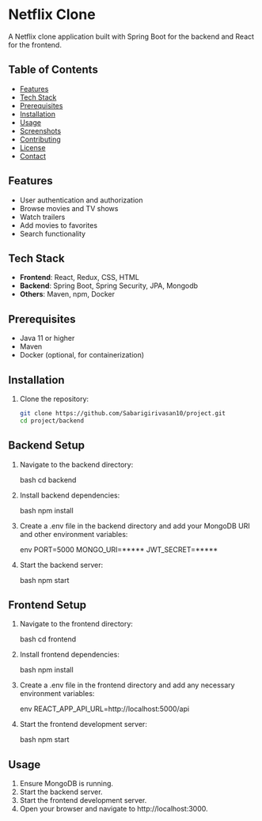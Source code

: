 # Netflix Clone

A Netflix clone application built with Spring Boot for the backend and React for the frontend.

## Table of Contents

- [Features](#features)
- [Tech Stack](#tech-stack)
- [Prerequisites](#prerequisites)
- [Installation](#installation)
- [Usage](#usage)
- [Screenshots](#screenshots)
- [Contributing](#contributing)
- [License](#license)
- [Contact](#contact)

## Features

- User authentication and authorization
- Browse movies and TV shows
- Watch trailers
- Add movies to favorites
- Search functionality

## Tech Stack

- **Frontend**: React, Redux, CSS, HTML
- **Backend**: Spring Boot, Spring Security, JPA, Mongodb
- **Others**: Maven, npm, Docker

## Prerequisites

- Java 11 or higher
- Maven
- Docker (optional, for containerization)

## Installation


1. Clone the repository:
   ```bash
   git clone https://github.com/Sabarigirivasan10/project.git
   cd project/backend


## Backend Setup

1. Navigate to the backend directory:

    bash
    cd backend
    

2. Install backend dependencies:

    bash
    npm install
    

3. Create a .env file in the backend directory and add your MongoDB URI and other environment variables:

    env
    PORT=5000
    MONGO_URI=*****
    JWT_SECRET=*****
    

4. Start the backend server:

    bash
    npm start

## Frontend Setup

1. Navigate to the frontend directory:

    bash
    cd frontend
    

2. Install frontend dependencies:

    bash
    npm install
    

3. Create a .env file in the frontend directory and add any necessary environment variables:

    env
    REACT_APP_API_URL=http://localhost:5000/api
    

4. Start the frontend development server:

    bash
    npm start


## Usage

1. Ensure MongoDB is running.
2. Start the backend server.
3. Start the frontend development server.
4. Open your browser and navigate to http://localhost:3000.

